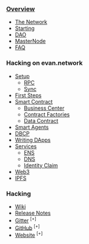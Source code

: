 ### [Overview](/)
- [The Network](/docs/overview)
- [Starting](/docs/masternode)
- [DAO](/docs/dao)
- [MasterNode](/docs/masternode)
- [FAQ](/docs/faq)

### Hacking on evan.network
- [Setup](/dev/setup)
  - [RPC](/dev/rpc)
  - [Sync](/dev/chain)
- [First Steps](/dev/first-steps)
- [Smart Contract](/dev/smart-contracts)
  - [Business Center](/dev/business-center)
  - [Contract Factories](/dev/contract-factories)
  - [Data Contract](/dev/data-contract)
- [Smart Agents](/dev/smart-agents)
- [DBCP](/dev/dbcp)
- [Writing DApps](/dev/dapps)
- [Services](/dev/dapps)
  - [ENS](/dev/ens)
  - [DNS](/dev/ens)
  - [Identity Claim](/dev/identity-claims)
- [Web3](/dev/web3)
- [IPFS](/dev/ipfs)

### Hacking
- [Wiki](/docs/wiki)
- [Release Notes](/docs/releases)
- [Gitter](https://gitter.im/evannetwork) <sup>[+]</sup>
- [GitHub](https://github.com/evannetwork) <sup>[+]</sup>
- [Website](https://evan.network) <sup>[+]</sup>
